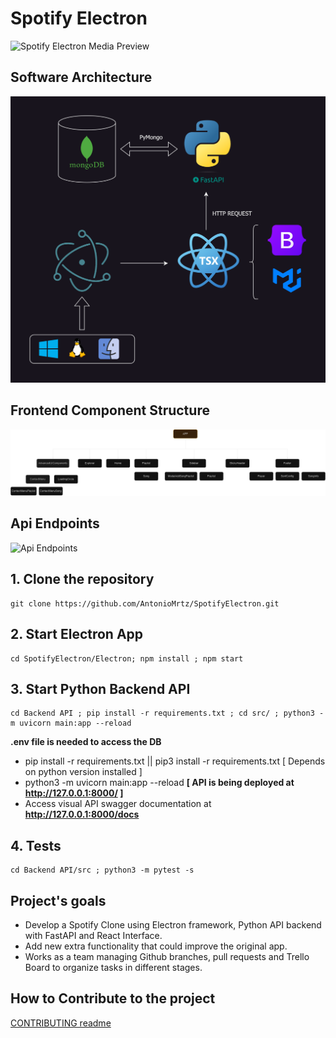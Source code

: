 # Spotify Electron

![Spotify Electron Media Preview](https://raw.githubusercontent.com/AntonioMrtz/SpotifyElectron/master/assets/images/SpotifyElectron_MediaPreview.png)

## Software Architecture

![Spotify_Electron_Software_Diagram](assets/images/Spotify_Electron_Software_Diagram.png)

## Frontend Component Structure

![Frontend Component Structure](assets/images/ComponentDiagram.png)

## Api Endpoints

![Api Endpoints](assets/images/ApiEndpoints.png)

## 1. Clone the repository

```
git clone https://github.com/AntonioMrtz/SpotifyElectron.git
```


## 2. Start Electron App

```
cd SpotifyElectron/Electron; npm install ; npm start
```

## 3. Start Python Backend API

```
cd Backend API ; pip install -r requirements.txt ; cd src/ ; python3 -m uvicorn main:app --reload
```
**.env file is needed to access the DB**

* pip install -r requirements.txt || pip3 install -r requirements.txt [ Depends on python version installed ]
* python3 -m uvicorn main:app --reload **[ API is being deployed at http://127.0.0.1:8000/ ]**
* Access visual API swagger documentation at  **http://127.0.0.1:8000/docs**

## 4. Tests

```
cd Backend API/src ; python3 -m pytest -s
```


## Project's goals

* Develop a Spotify Clone using Electron framework, Python API backend with FastAPI and React Interface.
* Add new extra functionality that could improve the original app.
* Works as a team managing Github branches, pull requests and Trello Board to organize tasks in different stages.

## How to Contribute to the project

[CONTRIBUTING readme](https://github.com/AntonioMrtz/SpotifyElectron/blob/master/.github/CONTRIBUTING.md)
